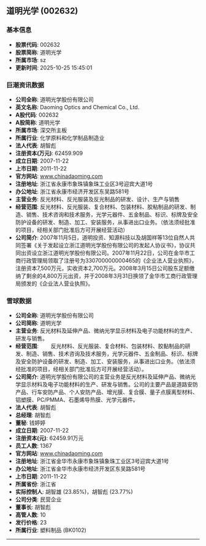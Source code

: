 ## 道明光学 (002632)

### 基本信息

- **股票代码**: 002632
- **股票简称**: 道明光学
- **所属市场**: sz
- **更新时间**: 2025-10-25 15:45:01

### 巨潮资讯数据

- **公司全称**: 道明光学股份有限公司
- **英文名称**: Daoming Optics and Chemical Co., Ltd.
- **A股代码**: 002632
- **A股简称**: 道明光学
- **所属市场**: 深交所主板
- **所属行业**: 化学原料和化学制品制造业
- **法人代表**: 胡智彪
- **注册资本(万元)**: 62459.909
- **成立日期**: 2007-11-22
- **上市日期**: 2011-11-22
- **官方网站**: www.chinadaoming.com
- **注册地址**: 浙江省永康市象珠镇象珠工业区3号迎宾大道1号
- **办公地址**: 浙江省永康市经济开发区东吴路581号
- **主营业务**: 反光材料、反光服装及反光制品的研发、设计、生产与销售
- **经营范围**: 反光材料、反光服装、复合材料、包装材料、胶粘制品的研发、制造、销售、技术咨询和技术服务，光学元器件、五金制品、标识、标牌及安全防护设备的研发、制造、加工、安装服务，从事进出口业务。（依法须经批准的项目，经相关部门批准后方可开展经营活动）
- **公司简介**: 2007年11月5日，道明投资、知源科技以及胡国祥等13位自然人共同签署《关于发起设立浙江道明光学股份有限公司的发起人协议书》，协议共同出资设立浙江道明光学股份有限公司。2007年11月22日，公司在金华市工商行政管理局领取了注册号为330700000000465的《企业法人营业执照》，注册资本7,500万元，实收资本2,700万元。2008年3月15日公司股东足额缴纳了剩余的4,800万元出资，并于2008年3月31日换领了金华市工商行政管理局颁发的《企业法人营业执照》。

### 雪球数据

- **公司全称**: 道明光学股份有限公司
- **公司简称**: 道明光学
- **主营业务**: 反光材料及延伸产品、微纳光学显示材料及电子功能材料的生产、研发与销售。
- **经营范围**: 　　反光材料、反光服装、复合材料、包装材料、胶黏制品的研发、制造、销售、技术咨询及技术服务，光学元器件、五金制品、标识、标牌及安全防护设备的研发、制造、加工、安装服务，从事进出口业务。（依法须经批准的项目，经相关部门批准后方可开展经营活动）。
- **公司简介**: 道明光学股份有限公司的主营业务是反光材料及延伸产品、微纳光学显示材料及电子功能材料的生产、研发与销售。公司的主要产品是道路安防产品、行车安防产品、个人安防产品、增光膜、复合膜、量子点膜离型材料、铝塑膜、PC/PMMA、石墨烯导热膜、光学元器件。
- **法人代表**: 胡智彪
- **总经理**: 胡智彪
- **董秘**: 钱婷婷
- **成立日期**: 2007-11-22
- **注册资本(元)**: 62459.91万元
- **员工人数**: 1367
- **官方网站**: www.chinadaoming.com
- **注册地址**: 浙江省金华市永康市象珠镇象珠工业区3号迎宾大道1号
- **办公地址**: 浙江省金华市永康市经济开发区东吴路581号
- **上市日期**: 2011-11-22
- **所属省份**: 浙江省
- **实际控制人**: 胡智雄 (23.85%)，胡智彪 (23.77%)
- **公司分类**: 民营企业
- **董事长**: 胡智彪
- **高管人数**: 10
- **发行价格**: 23
- **所属行业**: 塑料制品 (BK0102)

---